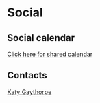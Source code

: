 # Social

## Social calendar

[Click here for shared calendar](https://outlook.office365.com/owa/calendar/4de21822b9b04e8c89748e7d9884ef10@imperial.ac.uk/8700fc8fca7e438cb7db6b705272c0a410410286568204673966/calendar.ics)

## Contacts

<a href="mailto:k.gaythorpe@imperial.ac.uk">Katy Gaythorpe</a>